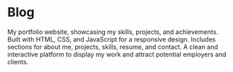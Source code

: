 # Blog 
My portfolio website, showcasing my skills, projects, and achievements. Built 
with HTML, CSS, and JavaScript for a responsive design. Includes sections for 
about me, projects, skills, resume, and contact. A clean and interactive 
platform to display my work and attract potential employers and clients.

